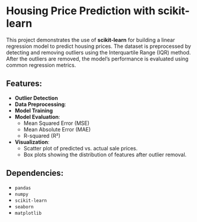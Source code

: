# Housing Price Prediction with scikit-learn

This project demonstrates the use of **scikit-learn** for building a linear regression model to predict housing prices. The dataset is preprocessed by detecting and removing outliers using the Interquartile Range (IQR) method. After the outliers are removed, the model’s performance is evaluated using common regression metrics.

## Features:
- **Outlier Detection**
- **Data Preprocessing**:
- **Model Training**
- **Model Evaluation**:
  - Mean Squared Error (MSE)
  - Mean Absolute Error (MAE)
  - R-squared (R²)
- **Visualization**:
  - Scatter plot of predicted vs. actual sale prices.
  - Box plots showing the distribution of features after outlier removal.

## Dependencies:
- `pandas`
- `numpy`
- `scikit-learn`
- `seaborn`
- `matplotlib`
